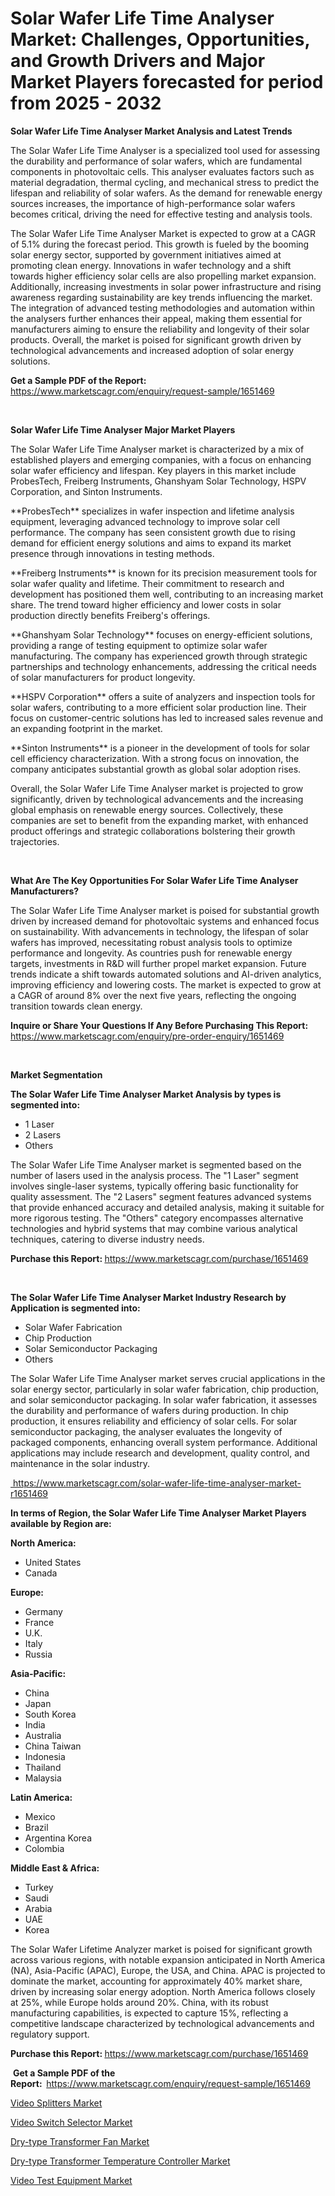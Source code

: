 <p><h1>Solar Wafer Life Time Analyser Market: Challenges, Opportunities, and Growth Drivers and Major Market Players forecasted for period from 2025 - 2032</h1></p><p><strong>Solar Wafer Life Time Analyser Market Analysis and Latest Trends</strong></p>
<p><p>The Solar Wafer Life Time Analyser is a specialized tool used for assessing the durability and performance of solar wafers, which are fundamental components in photovoltaic cells. This analyser evaluates factors such as material degradation, thermal cycling, and mechanical stress to predict the lifespan and reliability of solar wafers. As the demand for renewable energy sources increases, the importance of high-performance solar wafers becomes critical, driving the need for effective testing and analysis tools.</p><p>The Solar Wafer Life Time Analyser Market is expected to grow at a CAGR of 5.1% during the forecast period. This growth is fueled by the booming solar energy sector, supported by government initiatives aimed at promoting clean energy. Innovations in wafer technology and a shift towards higher efficiency solar cells are also propelling market expansion. Additionally, increasing investments in solar power infrastructure and rising awareness regarding sustainability are key trends influencing the market. The integration of advanced testing methodologies and automation within the analysers further enhances their appeal, making them essential for manufacturers aiming to ensure the reliability and longevity of their solar products. Overall, the market is poised for significant growth driven by technological advancements and increased adoption of solar energy solutions.</p></p>
<p><strong>Get a Sample PDF of the Report:&nbsp;</strong> <a href="https://www.marketscagr.com/enquiry/request-sample/1651469?utm_campaign=2194&utm_medium=2&utm_source=Github&utm_content=ia&utm_term=23032025&utm_id=solar-wafer-life-time-analyser">https://www.marketscagr.com/enquiry/request-sample/1651469</a></p>
<p>&nbsp;</p>
<p><strong>Solar Wafer Life Time Analyser Major Market Players</strong></p>
<p><p>The Solar Wafer Life Time Analyser market is characterized by a mix of established players and emerging companies, with a focus on enhancing solar wafer efficiency and lifespan. Key players in this market include ProbesTech, Freiberg Instruments, Ghanshyam Solar Technology, HSPV Corporation, and Sinton Instruments.</p><p>**ProbesTech** specializes in wafer inspection and lifetime analysis equipment, leveraging advanced technology to improve solar cell performance. The company has seen consistent growth due to rising demand for efficient energy solutions and aims to expand its market presence through innovations in testing methods.</p><p>**Freiberg Instruments** is known for its precision measurement tools for solar wafer quality and lifetime. Their commitment to research and development has positioned them well, contributing to an increasing market share. The trend toward higher efficiency and lower costs in solar production directly benefits Freiberg's offerings.</p><p>**Ghanshyam Solar Technology** focuses on energy-efficient solutions, providing a range of testing equipment to optimize solar wafer manufacturing. The company has experienced growth through strategic partnerships and technology enhancements, addressing the critical needs of solar manufacturers for product longevity.</p><p>**HSPV Corporation** offers a suite of analyzers and inspection tools for solar wafers, contributing to a more efficient solar production line. Their focus on customer-centric solutions has led to increased sales revenue and an expanding footprint in the market.</p><p>**Sinton Instruments** is a pioneer in the development of tools for solar cell efficiency characterization. With a strong focus on innovation, the company anticipates substantial growth as global solar adoption rises.</p><p>Overall, the Solar Wafer Life Time Analyser market is projected to grow significantly, driven by technological advancements and the increasing global emphasis on renewable energy sources. Collectively, these companies are set to benefit from the expanding market, with enhanced product offerings and strategic collaborations bolstering their growth trajectories.</p></p>
<p>&nbsp;</p>
<p><strong>What Are The Key Opportunities For Solar Wafer Life Time Analyser Manufacturers?</strong></p>
<p><p>The Solar Wafer Life Time Analyser market is poised for substantial growth driven by increased demand for photovoltaic systems and enhanced focus on sustainability. With advancements in technology, the lifespan of solar wafers has improved, necessitating robust analysis tools to optimize performance and longevity. As countries push for renewable energy targets, investments in R&D will further propel market expansion. Future trends indicate a shift towards automated solutions and AI-driven analytics, improving efficiency and lowering costs. The market is expected to grow at a CAGR of around 8% over the next five years, reflecting the ongoing transition towards clean energy.</p></p>
<p><strong>Inquire or Share Your Questions If Any Before Purchasing This Report:</strong> <a href="https://www.marketscagr.com/enquiry/pre-order-enquiry/1651469?utm_campaign=2194&utm_medium=2&utm_source=Github&utm_content=ia&utm_term=23032025&utm_id=solar-wafer-life-time-analyser">https://www.marketscagr.com/enquiry/pre-order-enquiry/1651469</a></p>
<p>&nbsp;</p>
<p><strong>Market Segmentation</strong></p>
<p><strong>The Solar Wafer Life Time Analyser Market Analysis by types is segmented into:</strong></p>
<p><ul><li>1 Laser</li><li>2 Lasers</li><li>Others</li></ul></p>
<p><p>The Solar Wafer Life Time Analyser market is segmented based on the number of lasers used in the analysis process. The "1 Laser" segment involves single-laser systems, typically offering basic functionality for quality assessment. The "2 Lasers" segment features advanced systems that provide enhanced accuracy and detailed analysis, making it suitable for more rigorous testing. The "Others" category encompasses alternative technologies and hybrid systems that may combine various analytical techniques, catering to diverse industry needs.</p></p>
<p><strong>Purchase this Report:&nbsp;</strong><a href="https://www.marketscagr.com/purchase/1651469?utm_campaign=2194&utm_medium=2&utm_source=Github&utm_content=ia&utm_term=23032025&utm_id=solar-wafer-life-time-analyser">https://www.marketscagr.com/purchase/1651469</a></p>
<p>&nbsp;</p>
<p><strong>The Solar Wafer Life Time Analyser Market Industry Research by Application is segmented into:</strong></p>
<p><ul><li>Solar Wafer Fabrication</li><li>Chip Production</li><li>Solar Semiconductor Packaging</li><li>Others</li></ul></p>
<p><p>The Solar Wafer Life Time Analyser market serves crucial applications in the solar energy sector, particularly in solar wafer fabrication, chip production, and solar semiconductor packaging. In solar wafer fabrication, it assesses the durability and performance of wafers during production. In chip production, it ensures reliability and efficiency of solar cells. For solar semiconductor packaging, the analyser evaluates the longevity of packaged components, enhancing overall system performance. Additional applications may include research and development, quality control, and maintenance in the solar industry.</p></p>
<p><a href="https://www.marketscagr.com/solar-wafer-life-time-analyser-market-r1651469?utm_campaign=2194&utm_medium=2&utm_source=Github&utm_content=ia&utm_term=23032025&utm_id=solar-wafer-life-time-analyser">&nbsp;https://www.marketscagr.com/solar-wafer-life-time-analyser-market-r1651469</a></p>
<p><strong>In terms of Region, the Solar Wafer Life Time Analyser Market Players available by Region are:</strong></p>
<p>
    <p> <strong> North America: </strong>
        <ul>
            <li>United States</li>
            <li>Canada</li>
        </ul>
        </p> 
    <p> <strong> Europe: </strong>
        <ul>
            <li>Germany</li>
            <li>France</li>
            <li>U.K.</li>
            <li>Italy</li>
            <li>Russia</li>
        </ul>
        </p> 
    <p> <strong> Asia-Pacific: </strong>
        <ul>
            <li>China</li>
            <li>Japan</li>
            <li>South Korea</li>
            <li>India</li>
            <li>Australia</li>
            <li>China Taiwan</li>
            <li>Indonesia</li>
            <li>Thailand</li>
            <li>Malaysia</li>
        </ul>
        </p> 
    <p> <strong> Latin America: </strong>
        <ul>
            <li>Mexico</li>
            <li>Brazil</li>
            <li>Argentina Korea</li>
            <li>Colombia</li>
        </ul>
        </p> 
    <p> <strong> Middle East & Africa: </strong>
        <ul>
            <li>Turkey</li>
            <li>Saudi</li>
            <li>Arabia</li>
            <li>UAE</li>
            <li>Korea</li>
        </ul>
    </p>
    </p>
<p><p>The Solar Wafer Lifetime Analyzer market is poised for significant growth across various regions, with notable expansion anticipated in North America (NA), Asia-Pacific (APAC), Europe, the USA, and China. APAC is projected to dominate the market, accounting for approximately 40% market share, driven by increasing solar energy adoption. North America follows closely at 25%, while Europe holds around 20%. China, with its robust manufacturing capabilities, is expected to capture 15%, reflecting a competitive landscape characterized by technological advancements and regulatory support.</p></p>
<p><strong>Purchase this Report: </strong><a href="https://www.marketscagr.com/purchase/1651469?utm_campaign=2194&utm_medium=2&utm_source=Github&utm_content=ia&utm_term=23032025&utm_id=solar-wafer-life-time-analyser">https://www.marketscagr.com/purchase/1651469</a></p>
<p>&nbsp;<strong>Get a Sample PDF of the Report:&nbsp;&nbsp;</strong><a href="https://www.marketscagr.com/enquiry/request-sample/1651469?utm_campaign=2194&utm_medium=2&utm_source=Github&utm_content=ia&utm_term=23032025&utm_id=solar-wafer-life-time-analyser">https://www.marketscagr.com/enquiry/request-sample/1651469</a></p>
<p><strong></strong></p>
<p><p><a href="https://www.linkedin.com/pulse/video-splitters-market-analysis-report-key-growth-factors-116-7dkce?utm_campaign=2194&utm_medium=2&utm_source=Github&utm_content=ia&utm_term=23032025&utm_id=solar-wafer-life-time-analyser">Video Splitters Market</a></p><p><a href="https://www.linkedin.com/pulse/market-analysis-forvideo-switch-selector-marketwith-accurate-dpzge?utm_campaign=2194&utm_medium=2&utm_source=Github&utm_content=ia&utm_term=23032025&utm_id=solar-wafer-life-time-analyser">Video Switch Selector Market</a></p><p><a href="https://github.com/meenafadilkh/Market-Research-Report-List-1/blob/main/dry-type-transformer-fan-market.md?utm_campaign=2194&utm_medium=2&utm_source=Github&utm_content=ia&utm_term=23032025&utm_id=solar-wafer-life-time-analyser">Dry-type Transformer Fan Market</a></p><p><a href="https://github.com/lickoalyanep/Market-Research-Report-List-1/blob/main/dry-type-transformer-temperature-controller-market.md?utm_campaign=2194&utm_medium=2&utm_source=Github&utm_content=ia&utm_term=23032025&utm_id=solar-wafer-life-time-analyser">Dry-type Transformer Temperature Controller Market</a></p><p><a href="https://www.linkedin.com/pulse/intense-competition-growth-expected-video-test-equipment-cjkie?utm_campaign=2194&utm_medium=2&utm_source=Github&utm_content=ia&utm_term=23032025&utm_id=solar-wafer-life-time-analyser">Video Test Equipment Market</a></p></p>